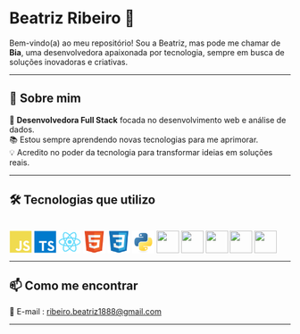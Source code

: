 # Beatriz Ribeiro 🦝
Bem-vindo(a) ao meu repositório! Sou a Beatriz, mas pode me chamar de **Bia**, uma desenvolvedora apaixonada por tecnologia, sempre em busca de soluções inovadoras e criativas.

---

## 🚀 **Sobre mim**  
🎯 **Desenvolvedora Full Stack** focada no desenvolvimento web e análise de dados.  
📚 Estou sempre aprendendo novas tecnologias para me aprimorar.  
💡 Acredito no poder da tecnologia para transformar ideias em soluções reais.

---

## 🛠️ **Tecnologias que utilizo**  
<div style="display: inline_block"><br>
  <img align="center"  height="40" width="40" src="https://raw.githubusercontent.com/devicons/devicon/master/icons/javascript/javascript-plain.svg">
  <img align="center"  height="40" width="40" src="https://raw.githubusercontent.com/devicons/devicon/master/icons/typescript/typescript-plain.svg">
  <img align="center"  height="40" width="40" src="https://raw.githubusercontent.com/devicons/devicon/master/icons/react/react-original.svg">
  <img align="center"  height="40" width="40" src="https://raw.githubusercontent.com/devicons/devicon/master/icons/html5/html5-original.svg">
  <img align="center"  height="40" width="40" src="https://raw.githubusercontent.com/devicons/devicon/master/icons/css3/css3-original.svg">
  <img align="center" height="40" width="40" src="https://raw.githubusercontent.com/devicons/devicon/master/icons/python/python-original.svg">
  <img align="center" height="40" width="40"src="https://cdn.jsdelivr.net/gh/devicons/devicon@latest/icons/nestjs/nestjs-original.svg" />
  <img align="center" height="40" width="40" src="https://cdn.jsdelivr.net/gh/devicons/devicon@latest/icons/angular/angular-original.svg" />
  <img align="center" height="40" width="40" src="https://cdn.jsdelivr.net/gh/devicons/devicon@latest/icons/ionic/ionic-original.svg" />
  <img align="center" height="40" width="40" src="https://cdn.jsdelivr.net/gh/devicons/devicon@latest/icons/php/php-original.svg" />
  <img align="center" height="40" width="40" src="https://cdn.jsdelivr.net/gh/devicons/devicon@latest/icons/wordpress/wordpress-original.svg" />

---

## 📫 **Como me encontrar**  
  
📧 E-mail : ribeiro.beatriz1888@gmail.com


---

